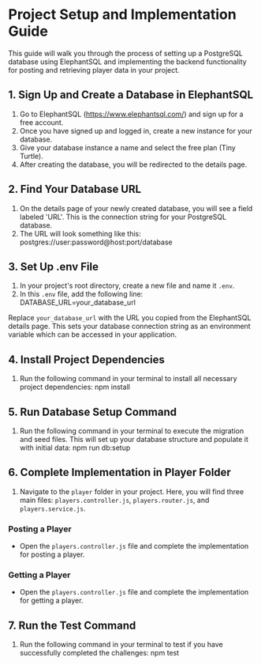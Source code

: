 # Project Setup and Implementation Guide

This guide will walk you through the process of setting up a PostgreSQL database using ElephantSQL and implementing the backend functionality for posting and retrieving player data in your project.

## 1. Sign Up and Create a Database in ElephantSQL

1. Go to ElephantSQL (https://www.elephantsql.com/) and sign up for a free account.
2. Once you have signed up and logged in, create a new instance for your database.
3. Give your database instance a name and select the free plan (Tiny Turtle).
4. After creating the database, you will be redirected to the details page.

## 2. Find Your Database URL

1. On the details page of your newly created database, you will see a field labeled 'URL'. This is the connection string for your PostgreSQL database.
2. The URL will look something like this: postgres://user:password@host:port/database

## 3. Set Up .env File

1. In your project's root directory, create a new file and name it `.env`.
2. In this `.env` file, add the following line: DATABASE_URL=your_database_url

Replace `your_database_url` with the URL you copied from the ElephantSQL details page. This sets your database connection string as an environment variable which can be accessed in your application.

## 4. Install Project Dependencies

1. Run the following command in your terminal to install all necessary project dependencies: npm install

## 5. Run Database Setup Command

1. Run the following command in your terminal to execute the migration and seed files. This will set up your database structure and populate it with initial data:
npm run db:setup

## 6. Complete Implementation in Player Folder

1. Navigate to the `player` folder in your project. Here, you will find three main files: `players.controller.js`, `players.router.js`, and `players.service.js`.

### Posting a Player

- Open the `players.controller.js` file and complete the implementation for posting a player.

### Getting a Player

- Open the `players.controller.js` file and complete the implementation for getting a player.

## 7. Run the Test Command

1. Run the following command in your terminal to test if you have successfully completed the challenges: npm test

